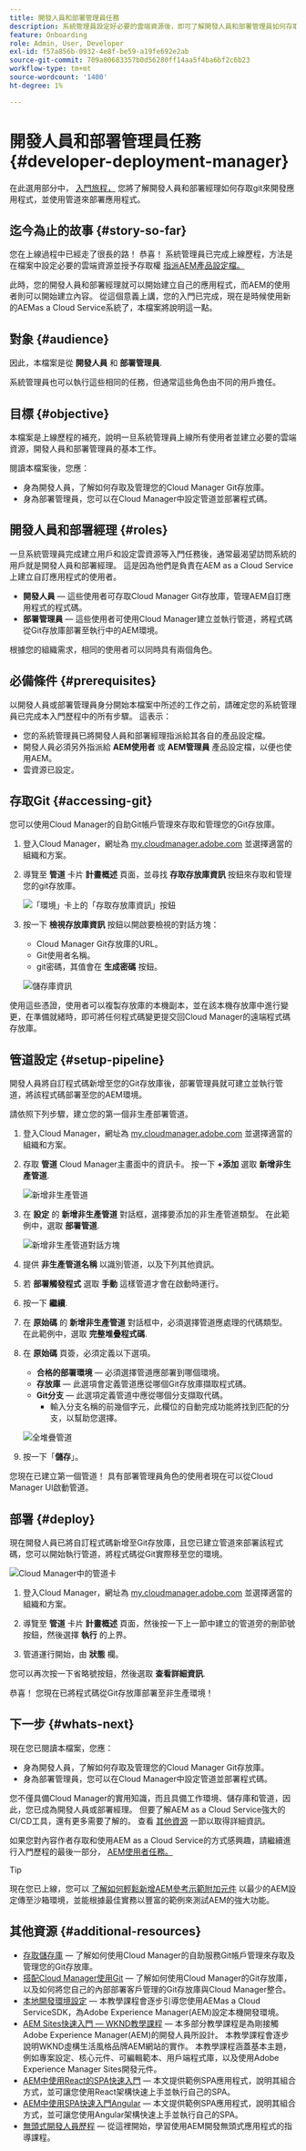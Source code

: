```yaml
---
title: 開發人員和部署管理員任務
description: 系統管理員設定好必要的雲端資源後，即可了解開發人員和部署管理員如何存取git來開發應用程式，並使用管道來部署應用程式。
feature: Onboarding
role: Admin, User, Developer
exl-id: f57a856b-0932-4e8f-be59-a19fe692e2ab
source-git-commit: 709a80683357b0d56280ff14aa5f4ba6bf2c6b23
workflow-type: tm+mt
source-wordcount: '1400'
ht-degree: 1%

---
```



# 開發人員和部署管理員任務 {#developer-deployment-manager}

在此選用部分中， [入門旅程，](overview.md) 您將了解開發人員和部署經理如何存取git來開發應用程式，並使用管道來部署應用程式。

## 迄今為止的故事 {#story-so-far}

您在上線過程中已經走了很長的路！ 恭喜！ 系統管理員已完成上線歷程，方法是在檔案中設定必要的雲端資源並授予存取權 [指派AEM產品設定檔。](assign-profiles-aem.md)

此時，您的開發人員和部署經理就可以開始建立自己的應用程式，而AEM的使用者則可以開始建立內容。 從這個意義上講，您的入門已完成，現在是時候使用新的AEMas a Cloud Service系統了，本檔案將說明這一點。

## 對象 {#audience}

因此，本檔案是從 **開發人員** 和 **部署管理員**.

系統管理員也可以執行這些相同的任務，但通常這些角色由不同的用戶擔任。

## 目標 {#objective}

本檔案是上線歷程的補充，說明一旦系統管理員上線所有使用者並建立必要的雲端資源，開發人員和部署管理員的基本工作。

閱讀本檔案後，您應：

* 身為開發人員，了解如何存取及管理您的Cloud Manager Git存放庫。
* 身為部署管理員，您可以在Cloud Manager中設定管道並部署程式碼。

## 開發人員和部署經理 {#roles}

一旦系統管理員完成建立用戶和設定雲資源等入門任務後，通常最渴望訪問系統的用戶就是開發人員和部署經理。 這是因為他們是負責在AEM as a Cloud Service上建立自訂應用程式的使用者。

* **開發人員**  — 這些使用者可存取Cloud Manager Git存放庫，管理AEM自訂應用程式的程式碼。
* **部署管理員**  — 這些使用者可使用Cloud Manager建立並執行管道，將程式碼從Git存放庫部署至執行中的AEM環境。

根據您的組織需求，相同的使用者可以同時具有兩個角色。

## 必備條件 {#prerequisites}

以開發人員或部署管理員身分開始本檔案中所述的工作之前，請確定您的系統管理員已完成本入門歷程中的所有步驟。 這表示：

* 您的系統管理員已將開發人員和部署經理指派給其各自的產品設定檔。
* 開發人員必須另外指派給 **AEM使用者** 或 **AEM管理員** 產品設定檔，以便也使用AEM。
* 雲資源已設定。

## 存取Git {#accessing-git}

您可以使用Cloud Manager的自助Git帳戶管理來存取和管理您的Git存放庫。

1. 登入Cloud Manager，網址為 [my.cloudmanager.adobe.com](https://my.cloudmanager.adobe.com/) 並選擇適當的組織和方案。

1. 導覽至 **管道** 卡片 **計畫概述** 頁面，並尋找 **存取存放庫資訊** 按鈕來存取和管理您的git存放庫。

   ![「環境」卡上的「存取存放庫資訊」按鈕](/help/implementing/cloud-manager/assets/repos/access-repo1.png)

1. 按一下 **檢視存放庫資訊** 按鈕以開啟要檢視的對話方塊：

   * Cloud Manager Git存放庫的URL。
   * Git使用者名稱。
   * git密碼，其值會在 **生成密碼** 按鈕。

   ![儲存庫資訊](/help/implementing/cloud-manager/assets/repos/access-repo-create.png)

使用這些憑證，使用者可以複製存放庫的本機副本，並在該本機存放庫中進行變更，在準備就緒時，即可將任何程式碼變更提交回Cloud Manager的遠端程式碼存放庫。

## 管道設定 {#setup-pipeline}

開發人員將自訂程式碼新增至您的Git存放庫後，部署管理員就可建立並執行管道，將該程式碼部署至您的AEM環境。

請依照下列步驟，建立您的第一個非生產部署管道。

1. 登入Cloud Manager，網址為 [my.cloudmanager.adobe.com](https://my.cloudmanager.adobe.com/) 並選擇適當的組織和方案。

1. 存取 **管道** Cloud Manager主畫面中的資訊卡。 按一下 **+添加** 選取 **新增非生產管道**.

   ![新增非生產管道](/help/implementing/cloud-manager/assets/configure-pipeline/nonprod-pipeline-add1.png)

1. 在 **設定** 的 **新增非生產管道** 對話框，選擇要添加的非生產管道類型。 在此範例中，選取 **部署管道**.

   ![新增非生產管道對話方塊](/help/implementing/cloud-manager/assets/configure-pipeline/non-prod-pipeline-config.png)

1. 提供 **非生產管道名稱** 以識別管道，以及下列其他資訊。

1. 若 **部署觸發程式** 選取 **手動** 這樣管道才會在啟動時運行。

1. 按一下 **繼續**.

1. 在 **原始碼** 的 **新增非生產管道** 對話框中，必須選擇管道應處理的代碼類型。 在此範例中，選取 **完整堆疊程式碼**.

1. 在 **原始碼** 頁簽，必須定義以下選項。

   * **合格的部署環境**  — 必須選擇管道應部署到哪個環境。
   * **存放庫**  — 此選項會定義管道應從哪個Git存放庫擷取程式碼。
   * **Git分支**  — 此選項定義管道中應從哪個分支擷取代碼。
      * 輸入分支名稱的前幾個字元，此欄位的自動完成功能將找到匹配的分支，以幫助您選擇。

   ![全堆疊管道](/help/implementing/cloud-manager/assets/configure-pipeline/non-prod-pipeline-full-stack.png)

1. 按一下「**儲存**」。

您現在已建立第一個管道！ 具有部署管理員角色的使用者現在可以從Cloud Manager UI啟動管道。

## 部署 {#deploy}

現在開發人員已將自訂程式碼新增至Git存放庫，且您已建立管道來部署該程式碼，您可以開始執行管道，將程式碼從Git實際移至您的環境。

![Cloud Manager中的管道卡](/help/implementing/cloud-manager/assets/configure-pipeline/pipelines-card.png)

1. 登入Cloud Manager，網址為 [my.cloudmanager.adobe.com](https://my.cloudmanager.adobe.com/) 並選擇適當的組織和方案。

1. 導覽至 **管道** 卡片 **計畫概述** 頁面，然後按一下上一節中建立的管道旁的刪節號按鈕，然後選擇 **執行** 的上界。

1. 管道運行開始，由 **狀態** 欄。

您可以再次按一下省略號按鈕，然後選取 **查看詳細資訊**.

恭喜！ 您現在已將程式碼從Git存放庫部署至非生產環境！

## 下一步 {#whats-next}

現在您已閱讀本檔案，您應：

* 身為開發人員，了解如何存取及管理您的Cloud Manager Git存放庫。
* 身為部署管理員，您可以在Cloud Manager中設定管道並部署程式碼。

您不僅具備Cloud Manager的實用知識，而且具備工作環境、儲存庫和管道，因此，您已成為開發人員或部署經理。 但要了解AEM as a Cloud Service強大的CI/CD工具，還有更多需要了解的。 查看 [其他資源](#additional-resources) 一節以取得詳細資訊。

如果您對內容作者存取和使用AEM as a Cloud Service的方式感興趣，請繼續進行入門歷程的最後一部分， [AEM使用者任務。](aem-users.md)

>[!TIP]
>
>現在您已上線，您可以 [了解如何輕鬆新增AEM參考示範附加元件](/help/journey-sites/demos-add-on/overview.md) 以最少的AEM設定傳至沙箱環境，並能根據最佳實務以豐富的範例來測試AEM的強大功能。

## 其他資源 {#additional-resources}

* [存取儲存庫](/help/implementing/cloud-manager/managing-code/accessing-repos.md)  — 了解如何使用Cloud Manager的自助服務Git帳戶管理來存取及管理您的Git存放庫。
* [搭配Cloud Manager使用Git](/help/implementing/cloud-manager/managing-code/integrating-with-git.md)  — 了解如何使用Cloud Manager的Git存放庫，以及如何將您自己的內部部署客戶管理的Git存放庫與Cloud Manager整合。
* [本地開發環境設定](https://experienceleague.adobe.com/docs/experience-manager-learn/cloud-service/local-development-environment-set-up/overview.html)  — 本教學課程會逐步引導您使用AEMas a Cloud ServiceSDK，為Adobe Experience Manager(AEM)設定本機開發環境。
* [AEM Sites快速入門 — WKND教學課程](https://experienceleague.adobe.com/docs/experience-manager-learn/getting-started-wknd-tutorial-develop/overview.html)  — 本多部分教學課程是為剛接觸Adobe Experience Manager(AEM)的開發人員所設計。 本教學課程會逐步說明WKND虛構生活風格品牌AEM網站的實作。 本教學課程涵蓋基本主題，例如專案設定、核心元件、可編輯範本、用戶端程式庫，以及使用Adobe Experience Manager Sites開發元件。
* [AEM中使用React的SPA快速入門](/help/implementing/developing/hybrid/getting-started-react.md)  — 本文提供範例SPA應用程式，說明其組合方式，並可讓您使用React架構快速上手並執行自己的SPA。
* [AEM中使用SPA快速入門Angular](/help/implementing/developing/hybrid/getting-started-angular.md)  — 本文提供範例SPA應用程式，說明其組合方式，並可讓您使用Angular架構快速上手並執行自己的SPA。
* [無頭式開發人員歷程](/help/journey-headless/developer/overview.md)  — 從這裡開始，學習使用AEM開發無頭式應用程式的指導課程。

